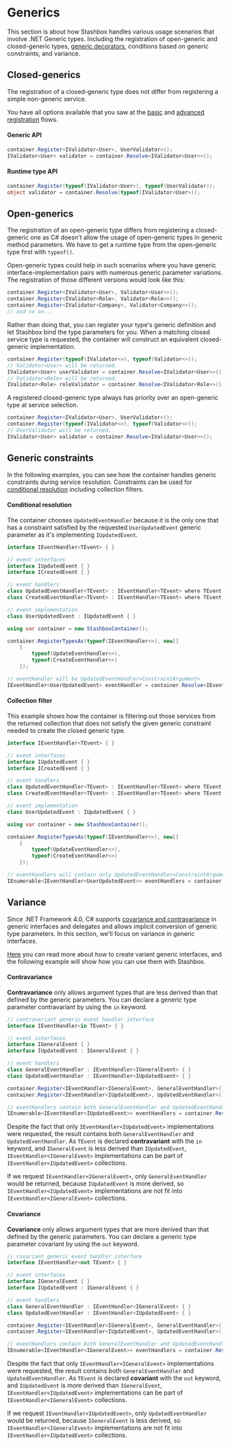 # Generics
This section is about how Stashbox handles various usage scenarios that involve .NET Generic types. Including the registration of open-generic and closed-generic types, [generic decorators](advanced/decorators?id=generic-decorators), conditions based on generic constraints, and variance.

<!-- panels:start -->

<!-- div:title-panel -->
## Closed-generics

<!-- div:left-panel -->
The registration of a closed-generic type does not differ from registering a simple non-generic service.

You have all options available that you saw at the [basic](usage/basics) and [advanced registration](usage/advanced-registration) flows.

<!-- div:right-panel -->

<!-- tabs:start -->
#### **Generic API**
```cs
container.Register<IValidator<User>, UserValidator>();
IValidator<User> validator = container.Resolve<IValidator<User>>();
```
#### **Runtime type API**
```cs
container.Register(typeof(IValidator<User>), typeof(UserValidator));
object validator = container.Resolve(typeof(IValidator<User>));
```
<!-- tabs:end -->

<!-- panels:end -->


## Open-generics

The registration of an open-generic type differs from registering a closed-generic one as C# doesn't allow the usage of open-generic types in generic method parameters. We have to get a runtime type from the open-generic type first with `typeof()`.

<!-- panels:start -->

<!-- div:left-panel -->
Open-generic types could help in such scenarios where you have generic interface-implementation pairs with numerous generic parameter variations. The registration of those different versions would look like this: 

<!-- div:right-panel -->
```cs
container.Register<IValidator<User>, Validator<User>>();
container.Register<IValidator<Role>, Validator<Role>>();
container.Register<IValidator<Company>, Validator<Company>>();
// and so on...
```
<!-- panels:end -->

<!-- panels:start -->

<!-- div:left-panel -->
Rather than doing that, you can register your type's generic definition and let Stashbox bind the type parameters for you. When a matching closed service type is requested, the container will construct an equivalent closed-generic implementation.

<!-- div:right-panel -->

```cs
container.Register(typeof(IValidator<>), typeof(Validator<>));
// Validator<User> will be returned.
IValidator<User> userValidator = container.Resolve<IValidator<User>>();
// Validator<Role> will be returned.
IValidator<Role> roleValidator = container.Resolve<IValidator<Role>>();
```

<!-- panels:end -->

<!-- panels:start -->

<!-- div:left-panel -->
A registered closed-generic type always has priority over an open-generic type at service selection.

<!-- div:right-panel -->
```cs
container.Register<IValidator<User>, UserValidator>();
container.Register(typeof(IValidator<>), typeof(Validator<>));
// UserValidator will be returned.
IValidator<User> validator = container.Resolve<IValidator<User>>();
```
<!-- panels:end -->


## Generic constraints
In the following examples, you can see how the container handles generic constraints during service resolution. Constraints can be used for [conditional resolution](usage/service-resolution?id=conditional-resolution) including collection filters. 

<!-- tabs:start -->
#### **Conditional resolution**
The container chooses `UpdatedEventHandler` because it is the only one that has a constraint satisfied by the requested `UserUpdatedEvent` generic parameter as it's implementing `IUpdatedEvent`.
```cs
interface IEventHandler<TEvent> { }

// event interfaces
interface IUpdatedEvent { }
interface ICreatedEvent { }

// event handlers
class UpdatedEventHandler<TEvent> : IEventHandler<TEvent> where TEvent : IUpdatedEvent { }
class CreatedEventHandler<TEvent> : IEventHandler<TEvent> where TEvent : ICreatedEvent { }

// event implementation
class UserUpdatedEvent : IUpdatedEvent { }

using var container = new StashboxContainer();

container.RegisterTypesAs(typeof(IEventHandler<>), new[] 
    { 
        typeof(UpdateEventHandler<>), 
        typeof(CreateEventHandler<>) 
    });

// eventHandler will be UpdatedEventHandler<ConstraintArgument>
IEventHandler<UserUpdatedEvent> eventHandler = container.Resolve<IEventHandler<UserUpdatedEvent>>();
```

#### **Collection filter**
This example shows how the container is filtering out those services from the returned collection that does not satisfy the given generic constraint needed to create the closed generic type.
```cs
interface IEventHandler<TEvent> { }

// event interfaces
interface IUpdatedEvent { }
interface ICreatedEvent { }

// event handlers
class UpdatedEventHandler<TEvent> : IEventHandler<TEvent> where TEvent : IUpdatedEvent { }
class CreatedEventHandler<TEvent> : IEventHandler<TEvent> where TEvent : ICreatedEvent { }

// event implementation
class UserUpdatedEvent : IUpdatedEvent { }

using var container = new StashboxContainer();

container.RegisterTypesAs(typeof(IEventHandler<>), new[] 
    { 
        typeof(UpdateEventHandler<>), 
        typeof(CreateEventHandler<>) 
    });

// eventHandlers will contain only UpdatedEventHandler<ConstraintArgument>
IEnumerable<IEventHandler<UserUpdatedEvent>> eventHandlers = container.ResolveAll<IEventHandler<UserUpdatedEvent>>();
```
<!-- tabs:end -->

## Variance
Since .NET Framework 4.0, C# supports [covariance and contravariance](https://docs.microsoft.com/en-us/dotnet/csharp/programming-guide/concepts/covariance-contravariance/) in generic interfaces and delegates and allows implicit conversion of generic type parameters. In this section, we'll focus on variance in generic interfaces. 

[Here](https://docs.microsoft.com/en-us/dotnet/csharp/programming-guide/concepts/covariance-contravariance/creating-variant-generic-interfaces) you can read more about how to create variant generic interfaces, and the following example will show how you can use them with Stashbox.

<!-- tabs:start -->
#### **Contravariance**
**Contravariance** only allows argument types that are less derived than that defined by the generic parameters. You can declare a generic type parameter contravariant by using the `in` keyword.

```cs
// contravariant generic event handler interface
interface IEventHandler<in TEvent> { } 

// event interfaces
interface IGeneralEvent { }
interface IUpdatedEvent : IGeneralEvent { }

// event handlers
class GeneralEventHandler : IEventHandler<IGeneralEvent> { }
class UpdatedEventHandler : IEventHandler<IUpdatedEvent> { }

container.Register<IEventHandler<IGeneralEvent>, GeneralEventHandler>();
container.Register<IEventHandler<IUpdatedEvent>, UpdatedEventHandler>();

// eventHandlers contain both GeneralEventHandler and UpdatedEventHandler
IEnumerable<IEventHandler<IUpdatedEvent>> eventHandlers = container.ResolveAll<IEventHandler<IUpdatedEvent>>();
```
Despite the fact that only `IEventHandler<IUpdatedEvent>` implementations were requested, the result contains both `GeneralEventHandler` and `UpdatedEventHandler`. As `TEvent` is declared **contravariant** with the `in` keyword, and `IGeneralEvent` is less derived than `IUpdatedEvent`, `IEventHandler<IGeneralEvent>` implementations can be part of `IEventHandler<IUpdatedEvent>` collections.

If we request `IEventHandler<IGeneralEvent>`, only `GeneralEventHandler` would be returned, because `IUpdatedEvent` is more derived, so `IEventHandler<IUpdatedEvent>` implementations are not fit into `IEventHandler<IGeneralEvent>` collections. 


#### **Covariance**
**Covariance** only allows argument types that are more derived than that defined by the generic parameters. You can declare a generic type parameter covariant by using the `out` keyword.
```cs
// covariant generic event handler interface
interface IEventHandler<out TEvent> { } 

// event interfaces
interface IGeneralEvent { }
interface IUpdatedEvent : IGeneralEvent { }

// event handlers
class GeneralEventHandler : IEventHandler<IGeneralEvent> { }
class UpdatedEventHandler : IEventHandler<IUpdatedEvent> { }

container.Register<IEventHandler<IGeneralEvent>, GeneralEventHandler>();
container.Register<IEventHandler<IUpdatedEvent>, UpdatedEventHandler>();

// eventHandlers contain both GeneralEventHandler and UpdatedEventHandler
IEnumerable<IEventHandler<IGeneralEvent>> eventHandlers = container.ResolveAll<IEventHandler<IGeneralEvent>>();
```

Despite the fact that only `IEventHandler<IGeneralEvent>` implementations were requested, the result contains both `GeneralEventHandler` and `UpdatedEventHandler`. As `TEvent` is declared **covariant** with the `out` keyword, and `IUpdatedEvent` is more derived than `IGeneralEvent`, `IEventHandler<IUpdatedEvent>` implementations can be part of `IEventHandler<IGeneralEvent>` collections.

If we request `IEventHandler<IUpdatedEvent>`, only `UpdatedEventHandler` would be returned, because `IGeneralEvent` is less derived, so `IEventHandler<IGeneralEvent>` implementations are not fit into `IEventHandler<IUpdatedEvent>` collections.

<!-- tabs:end -->